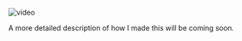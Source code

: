 ![video](<https://youtu.be/b65Av0gy_m8>)

A more detailed description of how I made this will be coming soon.

